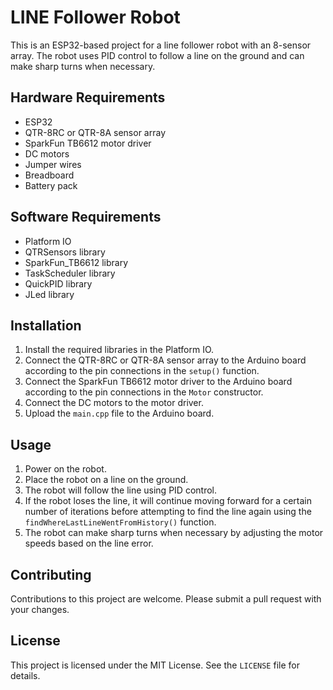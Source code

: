 # LINE Follower Robot

This is an ESP32-based project for a line follower robot with an 8-sensor array. The robot uses PID control to follow a line on the ground and can make sharp turns when necessary.

## Hardware Requirements

- ESP32
- QTR-8RC or QTR-8A sensor array
- SparkFun TB6612 motor driver
- DC motors
- Jumper wires
- Breadboard
- Battery pack

## Software Requirements

- Platform IO
- QTRSensors library
- SparkFun_TB6612 library
- TaskScheduler library
- QuickPID library
- JLed library

## Installation

1. Install the required libraries in the Platform IO.
2. Connect the QTR-8RC or QTR-8A sensor array to the Arduino board according to the pin connections in the `setup()` function.
3. Connect the SparkFun TB6612 motor driver to the Arduino board according to the pin connections in the `Motor` constructor.
4. Connect the DC motors to the motor driver.
5. Upload the `main.cpp` file to the Arduino board.

## Usage

1. Power on the robot.
2. Place the robot on a line on the ground.
3. The robot will follow the line using PID control.
4. If the robot loses the line, it will continue moving forward for a certain number of iterations before attempting to find the line again using the `findWhereLastLineWentFromHistory()` function.
5. The robot can make sharp turns when necessary by adjusting the motor speeds based on the line error.

## Contributing

Contributions to this project are welcome. Please submit a pull request with your changes.

## License

This project is licensed under the MIT License. See the `LICENSE` file for details.
